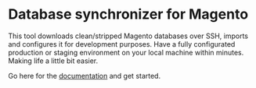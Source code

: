 # Database synchronizer for Magento
This tool downloads clean/stripped Magento databases over SSH, imports and configures it for development purposes. Have a fully configurated production or staging environment on your local machine within minutes. Making life a little bit easier.

Go here for the [documentation](https://github.com/jellesiderius/mage-db-sync/wiki) and get started.